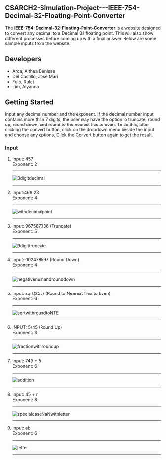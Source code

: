 <!-- ABOUT THE PROJECT -->
## CSARCH2-Simulation-Project---IEEE-754-Decimal-32-Floating-Point-Converter

The **IEEE-754-Decimal-32-Floating-Point-Converter** is a website designed to convert any decimal to a Decimal 32 floating point. This will also show different processes before coming up with a final answer. Below are some sample inputs from the website.

## Developers
* Arca, Althea Denisse<br>
* Del Castillo, Jose Mari<br>
* Fulo, Rulet<br>
* Lim, Alyanna<br>

<!-- GETTING STARTED -->
## Getting Started
Input any decimal number and the exponent. If the decimal number input contains more than 7 digits, the user may have the option to truncate, round up, round down, and round to the nearest ties to even. To do this, after clicking the convert button, click on the dropdown menu beside the input and choose any options. Click the Convert button again to get the result.

### Input

1. Input: 457<br>
   Exponent: 2<br>
   ***
   ![3digitdecimal](https://github.com/user-attachments/assets/9ac5b182-c851-44a9-adc8-c231c167cc4f)
   ***
   
2. Input:468.23<br>
   Exponent: 4<br>
   ***
   ![withdecimalpoint](https://github.com/user-attachments/assets/b68d929b-0bc1-4a34-a184-c88fc54d6367)
   ***
   
3. Input: 967587036 (Truncate)<br>
   Exponent: 5<br>
   ***
   ![9digittruncate](https://github.com/user-attachments/assets/9a5577fa-04fb-4813-9289-5004e8ee1a9e)
   ***
   
4. Input:-102478597 (Round Down)<br>
   Exponent: 4<br>
   ***
   ![negativenumandrounddown](https://github.com/user-attachments/assets/31ce94ef-00ed-4271-b366-27f7ca608988)
   ***
   
5. Input: sqrt(255) (Round to Nearest Ties to Even)<br>
   Exponent: 6<br>
   ***
   ![sqrtwithroundtoNTE](https://github.com/user-attachments/assets/821be649-a6e0-4357-988c-79f8f4928497)
   ***
   
6. INPUT: 5/45 (Round Up)<br>
   Exponent: 3<br>
   ***
   ![fractionwithroundup](https://github.com/user-attachments/assets/8d17abd3-8220-4216-827a-e0990a8d0a37)
   ***
   
7. Input: 749 + 5<br>
   Exponent: 6<br>
   ***
   ![addition](https://github.com/user-attachments/assets/68486705-790e-4c67-b051-0400085f7385)
   ***
   
8. Input: 45 + r<br>
   Exponent: 8<br>
   ***
   ![specialcaseNaNwithletter](https://github.com/user-attachments/assets/77c572fa-b057-4665-a98a-385b72b3680c)
   ***
   
9. Input: ab<br>
   Exponent: 6<br>
   ***
   ![letter](https://github.com/user-attachments/assets/2ad6b52c-33e7-464e-98dc-df2eed299051)
   ***

